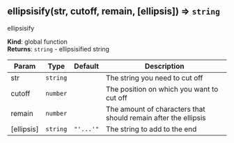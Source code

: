 <a name="ellipsisify"></a>

## ellipsisify(str, cutoff, remain, [ellipsis]) ⇒ <code>string</code>
ellipsisify

**Kind**: global function  
**Returns**: <code>string</code> - ellipsisified string  

| Param | Type | Default | Description |
| --- | --- | --- | --- |
| str | <code>string</code> |  | The string you need to cut off |
| cutoff | <code>number</code> |  | The position on which you want to cut off |
| remain | <code>number</code> |  | The amount of characters that should remain after the ellipsis |
| [ellipsis] | <code>string</code> | <code>&quot;&#x27;...&#x27;&quot;</code> | The string to add to the end |

